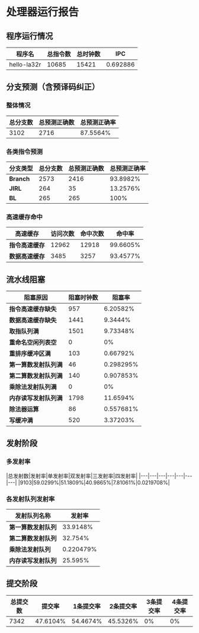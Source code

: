 # 处理器运行报告
## 程序运行情况
|程序名|总指令数|总时钟数|IPC|
|---|---|---|---|
|hello-la32r|10685|15421|0.692886|

## 分支预测（含预译码纠正）
### 整体情况
|总分支数|总预测正确数|总预测正确率|
|---|---|---|
|3102|2716|87.5564%|

### 各类指令预测
|分支类型|总分支数|总预测正确数|总预测正确率|
|---|---|---|---|
|**Branch**| 2573 | 2416 | 93.8982%|
|**JIRL**| 264 | 35 | 13.2576%|
|**BL**| 265 | 265 | 100%|

### 高速缓存命中
|高速缓存|访问次数|命中次数|命中率|
|---|---|---|---|
|**指令高速缓存**| 12962 | 12918 | 99.6605%|
|**数据高速缓存**| 3485 | 3257 | 93.4577%|
## 流水线阻塞
|阻塞原因|阻塞时钟数|阻塞率|
|---|---|---|
|**指令高速缓存缺失**| 957 | 6.20582%|
|**数据高速缓存缺失**| 1441 | 9.3444%|
|**取指队列满**| 1501 | 9.73348%|
|**重命名空闲列表空**|0 | 0%|
|**重排序缓冲区满**|103 | 0.66792%|
|**第一算数发射队列满**|46 | 0.298295%|
|**第二算数发射队列满**|140 | 0.907853%|
|**乘除法发射队列满**|0 | 0%|
|**内存读写发射队列满**|1798 | 11.6594%|
|**除法器运算**|86 | 0.557681%|
|**写缓冲满**|520 | 3.37203%|

## 发射阶段
### 多发射率
|总发射数|发射率|单发射率|双发射率|三发射率|四发射率|
|---|---|---|---|---|---|---|
|9103|59.0299%|51.1809%|40.9865%|7.81061%|0.0219708%|

### 各发射队列发射率
|发射队列名称|发射率|
|---|---|
|**第一算数发射队列**|33.9148%|
|**第二算数发射队列**|32.754%|
|**乘除法发射队列**|0.220479%|
|**内存读写发射队列**|25.595%|

## 提交阶段
|总提交数|提交率|1条提交率|2条提交率|3条提交率|4条提交率|
|---|---|---|---|---|---|
|7342|47.6104%|54.4674%|45.5326%|0%|0%|
